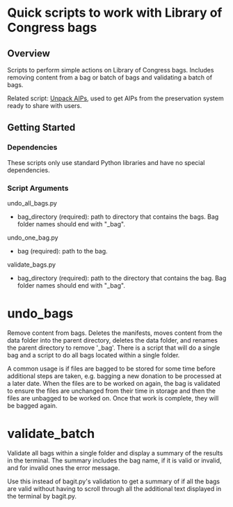 # Quick scripts to work with Library of Congress bags

## Overview

Scripts to perform simple actions on Library of Congress bags.
Includes removing content from a bag or batch of bags and validating a batch of bags.

Related script: [Unpack AIPs](https://github.com/uga-libraries/unpack-aips),
used to get AIPs from the preservation system ready to share with users.

## Getting Started

### Dependencies

These scripts only use standard Python libraries and have no special dependencies.

### Script Arguments

undo_all_bags.py
* bag_directory (required): path to directory that contains the bags. Bag folder names should end with "_bag".

undo_one_bag.py
* bag (required): path to the bag.

validate_bags.py
* bag_directory (required): path to the directory that contains the bag. Bag folder names should end with "_bag". 

# undo_bags
Remove content from bags. Deletes the manifests, moves content from the data folder into the parent directory, deletes the data folder, and renames the parent directory to remove \'_bag\'. There is a script that will do a single bag and a script to do all bags located within a single folder.

A common usage is if files are bagged to be stored for some time before additional steps are taken, e.g. bagging a new donation to be processed at a later date. When the files are to be worked on again, the bag is validated to ensure the files are unchanged from their time in storage and then the files are unbagged to be worked on. Once that work is complete, they will be bagged again.

# validate_batch
Validate all bags within a single folder and display a summary of the results in the terminal. The summary includes the bag name, if it is valid or invalid, and for invalid ones the error message.

Use this instead of bagit.py's validation to get a summary of if all the bags are valid without having to scroll through all the additional text displayed in the terminal by bagit.py.
